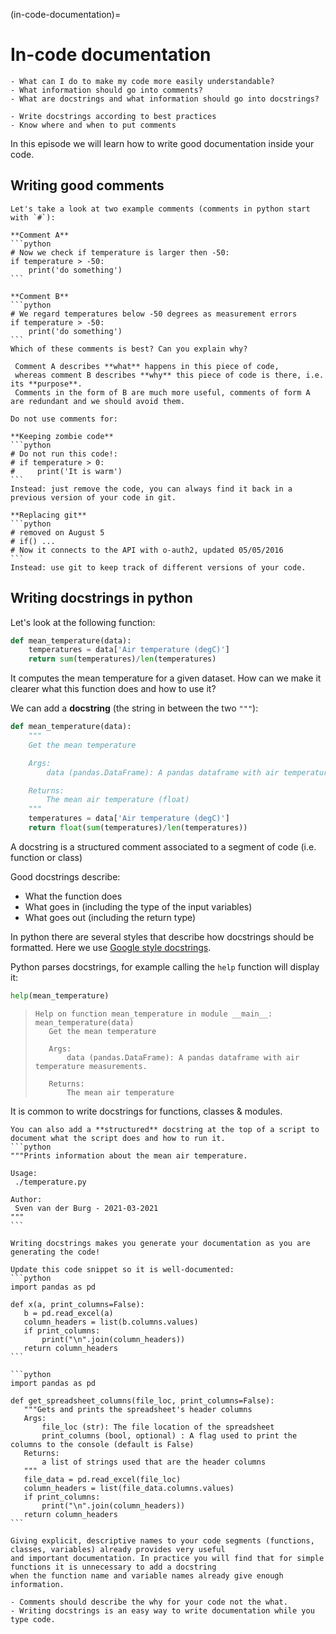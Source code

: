 (in-code-documentation)=

# In-code documentation

```{questions}
- What can I do to make my code more easily understandable?
- What information should go into comments?
- What are docstrings and what information should go into docstrings?
```

```{objectives}
- Write docstrings according to best practices
- Know where and when to put comments
```

In this episode we will learn how to write good documentation inside your code.

## Writing good comments
````{challenge} Exercise: Comments
Let's take a look at two example comments (comments in python start with `#`):

**Comment A**
```python
# Now we check if temperature is larger then -50:
if temperature > -50:
    print('do something')
```

**Comment B**
```python
# We regard temperatures below -50 degrees as measurement errors
if temperature > -50:
    print('do something')
```
Which of these comments is best? Can you explain why?
````
````{solution} Solution
 Comment A describes **what** happens in this piece of code,
 whereas comment B describes **why** this piece of code is there, i.e. its **purpose**.
 Comments in the form of B are much more useful, comments of form A are redundant and we should avoid them.

````

````{callout}
Do not use comments for:

**Keeping zombie code**
```python
# Do not run this code!:
# if temperature > 0:
#     print('It is warm')
```
Instead: just remove the code, you can always find it back in a previous version of your code in git.

**Replacing git**
```python
# removed on August 5
# if() ...
# Now it connects to the API with o-auth2, updated 05/05/2016
```
Instead: use git to keep track of different versions of your code.
````

## Writing docstrings in python
Let's look at the following function:
```python
def mean_temperature(data):
    temperatures = data['Air temperature (degC)']
    return sum(temperatures)/len(temperatures)
```
It computes the mean temperature for a given dataset.
How can we make it clearer what this function does and how to use it?

We can add a **docstring** (the string in between the two `"""`):
```python
def mean_temperature(data):
    """
    Get the mean temperature

    Args:
        data (pandas.DataFrame): A pandas dataframe with air temperature measurements.

    Returns:
        The mean air temperature (float)
    """
    temperatures = data['Air temperature (degC)']
    return float(sum(temperatures)/len(temperatures))
```
A docstring is a structured comment associated to a segment of code (i.e. function or class)

Good docstrings describe:
* What the function does
* What goes in (including the type of the input variables)
* What goes out (including the return type)

In python there are several styles that describe how docstrings should be formatted.
Here we use [Google style docstrings](https://sphinxcontrib-napoleon.readthedocs.io/en/latest/example_google.html).

Python parses docstrings, for example calling the `help` function will display it:
```python
help(mean_temperature)
```
>```
>Help on function mean_temperature in module __main__:
>mean_temperature(data)
>    Get the mean temperature
>
>    Args:
>        data (pandas.DataFrame): A pandas dataframe with air temperature measurements.
>
>    Returns:
>        The mean air temperature
>```

It is common to write docstrings for functions, classes & modules.


````{callout} Script docstrings
You can also add a **structured** docstring at the top of a script to document what the script does and how to run it.
```python
"""Prints information about the mean air temperature.

Usage:
 ./temperature.py

Author:
 Sven van der Burg - 2021-03-2021
"""
```
````

````{callout} Small effort, large gain.
Writing docstrings makes you generate your documentation as you are generating the code!
````

````{challenge} Exercise: Adding in-code documentation
Update this code snippet so it is well-documented:
```python
import pandas as pd

def x(a, print_columns=False):
   b = pd.read_excel(a)
   column_headers = list(b.columns.values)
   if print_columns:
       print("\n".join(column_headers))
   return column_headers
```
````
````{solution}
```python
import pandas as pd

def get_spreadsheet_columns(file_loc, print_columns=False):
   """Gets and prints the spreadsheet's header columns
   Args:
       file_loc (str): The file location of the spreadsheet
       print_columns (bool, optional) : A flag used to print the columns to the console (default is False)
   Returns:
       a list of strings used that are the header columns
   """
   file_data = pd.read_excel(file_loc)
   column_headers = list(file_data.columns.values)
   if print_columns:
       print("\n".join(column_headers))
   return column_headers
```
````

````{callout} Naming **is** documentation.
Giving explicit, descriptive names to your code segments (functions, classes, variables) already provides very useful
and important documentation. In practice you will find that for simple functions it is unnecessary to add a docstring
when the function name and variable names already give enough information.
````

````{keypoints}
- Comments should describe the why for your code not the what.
- Writing docstrings is an easy way to write documentation while you type code.
````
